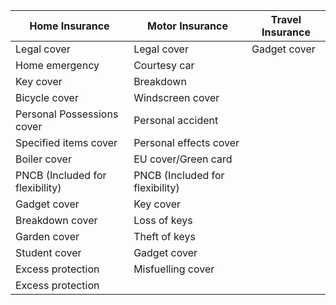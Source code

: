 Home Insurance | Motor Insurance | Travel Insurance
--- | --- | ---
Legal cover | Legal cover | Gadget cover
Home emergency | Courtesy car |
Key cover | Breakdown |
Bicycle cover | Windscreen cover |
Personal Possessions cover | Personal accident |
Specified items cover | Personal effects cover |
Boiler cover | EU cover/Green card |
PNCB (Included for flexibility) | PNCB (Included for flexibility) |
Gadget cover | Key cover |
Breakdown cover | Loss of keys |
Garden cover | Theft of keys |
Student cover | Gadget cover |
Excess protection | Misfuelling cover | 
|  Excess protection |
